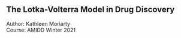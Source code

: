 ## The Lotka-Volterra Model in Drug Discovery
Author: Kathleen Moriarty  
Course: AMIDD Winter 2021

